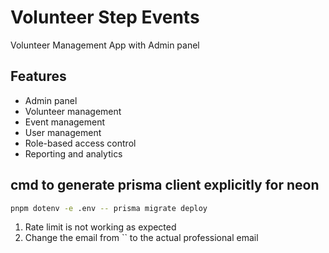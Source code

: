# Volunteer Step Events
Volunteer Management App with Admin panel

## Features

- Admin panel
- Volunteer management
- Event management
- User management
- Role-based access control
- Reporting and analytics


## cmd to generate prisma client explicitly for neon

```bash
pnpm dotenv -e .env -- prisma migrate deploy
```



<!-- Issue to be fixed later -->

1. Rate limit is not working as expected
2. Change the email from `` to the actual professional email